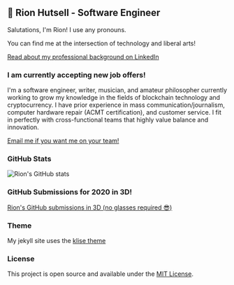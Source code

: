 ## 👾 Rion Hutsell - Software Engineer

Salutations, I'm Rion! I use any pronouns.

You can find me at the intersection of technology and liberal arts!

[Read about my professional background on LinkedIn](https://www.linkedin.com/in/rion-hutsell/)  

### I am currently accepting new job offers!

I'm a software engineer, writer, musician, and amateur philosopher currently working to grow my knowledge in the fields of blockchain technology and cryptocurrency. I have prior experience in mass communication/journalism, computer hardware repair (ACMT certification), and customer service. I fit in perfectly with cross-functional teams that highly value balance and innovation.

[Email me if you want me on your team!](mailto:sciencefixion@pm.me)


### GitHub Stats

![Rion's GitHub stats](https://github-readme-stats.vercel.app/api?username=sciencefixion&show_icons=true&theme=synthwave)

### GitHub Submissions for 2020 in 3D!

[Rion's GitHub submissions in 3D (no glasses required 😎) ](https://skyline.github.com/sciencefixion/2020)

### Theme

My jekyll site uses the [klise theme](https://github.com/piharpi/jekyll-klise)

### License

This project is open source and available under the [MIT License](LICENSE).
